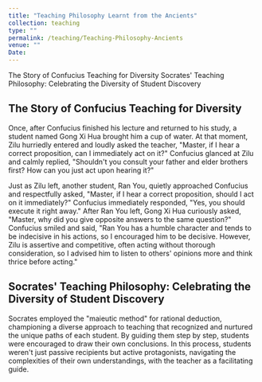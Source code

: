 ```yaml
---
title: "Teaching Philosophy Learnt from the Ancients"
collection: teaching
type: ""
permalink: /teaching/Teaching-Philosophy-Ancients
venue: ""
Date: 
---
```

The Story of Confucius Teaching for Diversity
Socrates' Teaching Philosophy: Celebrating the Diversity of Student Discovery
## The Story of Confucius Teaching for Diversity

Once, after Confucius finished his lecture and returned to his study, a student named Gong Xi Hua brought him a cup of water. At that moment, Zilu hurriedly entered and loudly asked the teacher, "Master, if I hear a correct proposition, can I immediately act on it?" Confucius glanced at Zilu and calmly replied, "Shouldn't you consult your father and elder brothers first? How can you just act upon hearing it?"

Just as Zilu left, another student, Ran You, quietly approached Confucius and respectfully asked, "Master, if I hear a correct proposition, should I act on it immediately?" Confucius immediately responded, "Yes, you should execute it right away." After Ran You left, Gong Xi Hua curiously asked, "Master, why did you give opposite answers to the same question?" Confucius smiled and said, "Ran You has a humble character and tends to be indecisive in his actions, so I encouraged him to be decisive. However, Zilu is assertive and competitive, often acting without thorough consideration, so I advised him to listen to others' opinions more and think thrice before acting."

## Socrates' Teaching Philosophy: Celebrating the Diversity of Student Discovery
Socrates employed the "maieutic method" for rational deduction, championing a diverse approach to teaching that recognized and nurtured the unique paths of each student. By guiding them step by step, students were encouraged to draw their own conclusions. In this process, students weren't just passive recipients but active protagonists, navigating the complexities of their own understandings, with the teacher as a facilitating guide.
